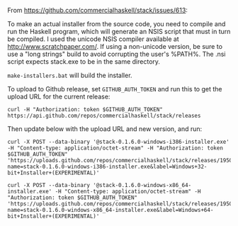 From https://github.com/commercialhaskell/stack/issues/613:

To make an actual installer from the source code, you need to compile and run the Haskell program, which will generate an NSIS script that must in turn be compiled. I used the unicode NSIS compiler available at http://www.scratchpaper.com/. If using a non-unicode version, be sure to use a "long strings" build to avoid corrupting the user's %PATH%. The .nsi script expects stack.exe to be in the same directory.

`make-installers.bat` will build the installer.

To upload to Github release, set `GITHUB_AUTH_TOKEN` and run this to get the upload URL for the current release:

```
curl -H "Authorization: token $GITHUB_AUTH_TOKEN" https://api.github.com/repos/commercialhaskell/stack/releases
```

Then update below with the upload URL and new version, and run:


```
curl -X POST --data-binary '@stack-0.1.6.0-windows-i386-installer.exe' -H "Content-type: application/octet-stream" -H "Authorization: token $GITHUB_AUTH_TOKEN" 'https://uploads.github.com/repos/commercialhaskell/stack/releases/1950291/assets?name=stack-0.1.6.0-windows-i386-installer.exe&label=Windows+32-bit+Installer+(EXPERIMENTAL)'

curl -X POST --data-binary '@stack-0.1.6.0-windows-x86_64-installer.exe' -H "Content-type: application/octet-stream" -H "Authorization: token $GITHUB_AUTH_TOKEN" 'https://uploads.github.com/repos/commercialhaskell/stack/releases/1950291/assets?name=stack-0.1.6.0-windows-x86_64-installer.exe&label=Windows+64-bit+Installer+(EXPERIMENTAL)'
```

